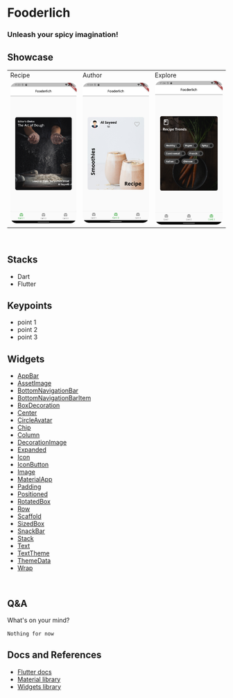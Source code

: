 # Fooderlich

### Unleash your spicy imagination!

## Showcase

<table>
  <tr>
    <td>Recipe</td>
    <td>Author</td>
    <td>Explore</td>
  </tr>
  <tr>
    <td><img src="ss/card1.png" width="100%" height="70%" /></td>
    <td><img src="ss/card2.png" width="100%" height="70%" /></td>
    <td><img src="ss/card3.png" width="100%" height="70%" /></td>
  </tr>
 </table>
<br/>

## Stacks

- Dart
- Flutter



## Keypoints
- point 1
- point 2
- point 3


## Widgets

- [AppBar](https://api.flutter.dev/flutter/material/AppBar-class.html)
- [AssetImage](https://api.flutter.dev/flutter/painting/AssetImage-class.html)
- [BottomNavigationBar]()
- [BottomNavigationBarItem]()
- [BoxDecoration]()
- [Center]()
- [CircleAvatar]()
- [Chip]()
- [Column]()
- [DecorationImage]()
- [Expanded](https://api.flutter.dev/flutter/widgets/Expanded-class.html)
- [Icon]()
- [IconButton]()
- [Image](https://api.flutter.dev/flutter/widgets/Image-class.html)
- [MaterialApp](https://api.flutter.dev/flutter/material/Material-class.html)
- [Padding](https://api.flutter.dev/flutter/widgets/Padding-class.html)
- [Positioned]()
- [RotatedBox]()
- [Row]()
- [Scaffold](https://api.flutter.dev/flutter/material/Scaffold-class.html)
- [SizedBox]()
- [SnackBar]()
- [Stack]()
- [Text](https://api.flutter.dev/flutter/widgets/Text-class.html)
- [TextTheme]()
- [ThemeData]()
- [Wrap]()
<br/>

## Q&A
What's on your mind?
```
Nothing for now
```

## Docs and References
- [Flutter docs](https://api.flutter.dev/)
- [Material library](https://api.flutter.dev/flutter/material/material-library.html)
- [Widgets library](https://api.flutter.dev/flutter/widgets/widgets-library.html)

